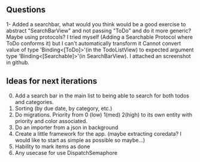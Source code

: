 ##  Questions

1- Added a searchbar, what would you think would be a good exercise to abstract "SearchBarView" and not passing "ToDo" and do it more generic? Maybe using protocols?
I tried myself (Adding a Searchable Protocol where ToDo conforms it) but I can't automatically transform it 
Cannot convert value of type 'Binding<[ToDo]>'(in the TodoListView) to expected argument type 'Binding<[Searchable]>'(in SearchBarView). I attached an screenshot in github.

## Ideas for next iterations
0. Add a search bar in the main list to being able to search for both todos and categories.
1. Sorting (by due date, by category, etc.)
2. Do migrations. Priority from 0 (low) 1(med) 2(high) to its own entity with priority and color associated.
3. Do an importer from a json in background
4. Create a little framework for the app. (maybe extracting coredata? I would like to start as simple as possible so maybe...)
5. Hability to mark items as done
6. Any usecase for use DispatchSemaphore

